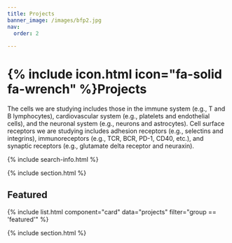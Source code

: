 ```yaml
---
title: Projects
banner_image: /images/bfp2.jpg
nav:
  order: 2
  
---
```


# {% include icon.html icon="fa-solid fa-wrench" %}Projects

The cells we are studying includes those in the immune system (e.g., T and B lymphocytes), cardiovascular system (e.g., platelets and endothelial cells), and the neuronal system (e.g., neurons and astrocytes). Cell surface receptors we are studying includes adhesion receptors (e.g., selectins and integrins), immunoreceptors (e.g., TCR, BCR, PD-1, CD40, etc.), and synaptic receptors (e.g., glutamate delta receptor and neuraxin).


{% include search-info.html %}

{% include section.html %}

## Featured

{% include list.html component="card" data="projects" filter="group == 'featured'" %}

{% include section.html %}


